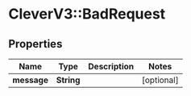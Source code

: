# CleverV3::BadRequest

## Properties
Name | Type | Description | Notes
------------ | ------------- | ------------- | -------------
**message** | **String** |  | [optional] 

